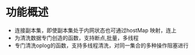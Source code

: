 # 功能概述
* 连接副本集，即使副本集处于内网状态也可通过hostMap 映射，连上
* 为清洗数据专门创造的函数，支持断点,批量，多线程
* 专门清洗oplog的函数，支持多线程清洗，对同一集合的多种操作阻塞进行

